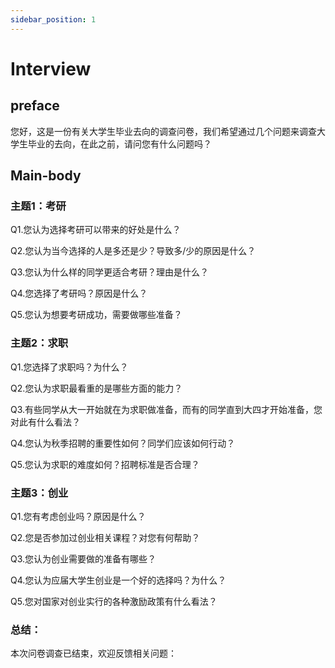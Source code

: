 ```yaml
---
sidebar_position: 1
---
```


# Interview

## preface

您好，这是一份有关大学生毕业去向的调查问卷，我们希望通过几个问题来调查大学生毕业的去向，在此之前，请问您有什么问题吗？

## Main-body

### 主题1：考研

Q1.您认为选择考研可以带来的好处是什么？

Q2.您认为当今选择的人是多还是少？导致多/少的原因是什么？

Q3.您认为什么样的同学更适合考研？理由是什么？

Q4.您选择了考研吗？原因是什么？

Q5.您认为想要考研成功，需要做哪些准备？

### 主题2：求职

Q1.您选择了求职吗？为什么？

Q2.您认为求职最看重的是哪些方面的能力？

Q3.有些同学从大一开始就在为求职做准备，而有的同学直到大四才开始准备，您对此有什么看法？

Q4.您认为秋季招聘的重要性如何？同学们应该如何行动？

Q5.您认为求职的难度如何？招聘标准是否合理？

### 主题3：创业

Q1.您有考虑创业吗？原因是什么？

Q2.您是否参加过创业相关课程？对您有何帮助？

Q3.您认为创业需要做的准备有哪些？

Q4.您认为应届大学生创业是一个好的选择吗？为什么？

Q5.您对国家对创业实行的各种激励政策有什么看法？

### 总结：

本次问卷调查已结束，欢迎反馈相关问题：